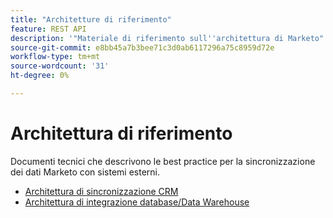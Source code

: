 ```yaml
---
title: "Architetture di riferimento"
feature: REST API
description: '"Materiale di riferimento sull''architettura di Marketo".'
source-git-commit: e8bb45a7b3bee71c3d0ab6117296a75c8959d72e
workflow-type: tm+mt
source-wordcount: '31'
ht-degree: 0%

---
```



# Architettura di riferimento

Documenti tecnici che descrivono le best practice per la sincronizzazione dei dati Marketo con sistemi esterni.

- [Architettura di sincronizzazione CRM](../sync-architecture-whitepaper.pdf)
- [Architettura di integrazione database/Data Warehouse](../reference_architecture.pdf)
